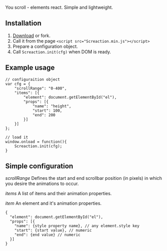 You scroll - elements react. Simple and lightweight.

Installation
------------

1. [Download](https://github.com/doat/Screaction/downloads) or fork.
2. Call it from the page `<script src="Screaction.min.js"></script>`
3. Prepare a configuration object.
4. Call `Screaction.init(cfg)` when DOM is ready.

Example usage
----------

```
// configuraition object
var cfg = {
    "scrollRange": "0-400",
    "items": [{
        "element": document.getElementById("el"),
        "props": [{
            "name": "height",
            "start": 100,
            "end": 200
        }]
    }]
};

// load it
window.onload = function(){
    Screaction.init(cfg);
}
```

Simple configuration
--------------------

*scrollRange*
Defines the start and end scrollbar position (in pixels) in which you desire the animations to occur.

*items*
A list of items and their animation properties.

*item*
An element and it's animation properties.

```
{
  "element": document.getElementById("el"),
  "props": [{
    "name": {style property name}, // any element.style key
    "start": {start value}, // numeric
    "end": {end value} // numeric
  }]
}
```





